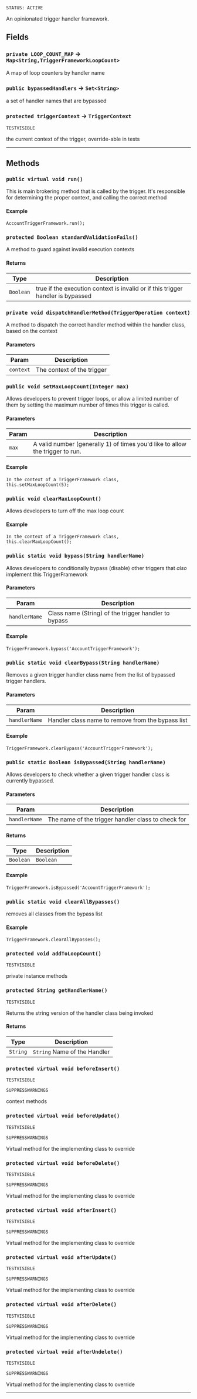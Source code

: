 `STATUS: ACTIVE`

An opinionated trigger handler framework.

## Fields

### `private LOOP_COUNT_MAP` → `Map<String,TriggerFrameworkLoopCount>`

A map of loop counters by handler name

### `public bypassedHandlers` → `Set<String>`

a set of handler names that are bypassed

### `protected triggerContext` → `TriggerContext`

`TESTVISIBLE`

the current context of the trigger, override-able in tests

---

## Methods

### `public virtual void run()`

This is main brokering method that is called by the trigger. It's responsible for determining the proper context, and calling the correct method

#### Example

```apex
AccountTriggerFramework.run();
```

### `protected Boolean standardValidationFails()`

A method to guard against invalid execution contexts

#### Returns

| Type      | Description                                                                     |
| --------- | ------------------------------------------------------------------------------- |
| `Boolean` | true if the execution context is invalid or if this trigger handler is bypassed |

### `private void dispatchHandlerMethod(TriggerOperation context)`

A method to dispatch the correct handler method within the handler class, based on the context

#### Parameters

| Param     | Description                |
| --------- | -------------------------- |
| `context` | The context of the trigger |

### `public void setMaxLoopCount(Integer max)`

Allows developers to prevent trigger loops, or allow a limited number of them by setting the maximum number of times this trigger is called.

#### Parameters

| Param | Description                                                                   |
| ----- | ----------------------------------------------------------------------------- |
| `max` | A valid number (generally 1) of times you'd like to allow the trigger to run. |

#### Example

```apex
In the context of a TriggerFramework class,
this.setMaxLoopCount(5);
```

### `public void clearMaxLoopCount()`

Allows developers to turn off the max loop count

#### Example

```apex
In the context of a TriggerFramework class,
this.clearMaxLoopCount();
```

### `public static void bypass(String handlerName)`

Allows developers to conditionally bypass (disable) other triggers that _also_ implement this TriggerFramework

#### Parameters

| Param         | Description                                          |
| ------------- | ---------------------------------------------------- |
| `handlerName` | Class name (String) of the trigger handler to bypass |

#### Example

```apex
TriggerFramework.bypass('AccountTriggerFramework');
```

### `public static void clearBypass(String handlerName)`

Removes a given trigger handler class name from the list of bypassed trigger handlers.

#### Parameters

| Param         | Description                                       |
| ------------- | ------------------------------------------------- |
| `handlerName` | Handler class name to remove from the bypass list |

#### Example

```apex
TriggerFramework.clearBypass('AccountTriggerFramework');
```

### `public static Boolean isBypassed(String handlerName)`

Allows developers to check whether a given trigger handler class is currently bypassed.

#### Parameters

| Param         | Description                                        |
| ------------- | -------------------------------------------------- |
| `handlerName` | The name of the trigger handler class to check for |

#### Returns

| Type      | Description |
| --------- | ----------- |
| `Boolean` | `Boolean`   |

#### Example

```apex
TriggerFramework.isBypassed('AccountTriggerFramework');
```

### `public static void clearAllBypasses()`

removes all classes from the bypass list

#### Example

```apex
TriggerFramework.clearAllBypasses();
```

### `protected void addToLoopCount()`

`TESTVISIBLE`

private instance methods

### `protected String getHandlerName()`

`TESTVISIBLE`

Returns the string version of the handler class being invoked

#### Returns

| Type     | Description                  |
| -------- | ---------------------------- |
| `String` | `String` Name of the Handler |

### `protected virtual void beforeInsert()`

`TESTVISIBLE`

`SUPPRESSWARNINGS`

context methods

### `protected virtual void beforeUpdate()`

`TESTVISIBLE`

`SUPPRESSWARNINGS`

Virtual method for the implementing class to override

### `protected virtual void beforeDelete()`

`TESTVISIBLE`

`SUPPRESSWARNINGS`

Virtual method for the implementing class to override

### `protected virtual void afterInsert()`

`TESTVISIBLE`

`SUPPRESSWARNINGS`

Virtual method for the implementing class to override

### `protected virtual void afterUpdate()`

`TESTVISIBLE`

`SUPPRESSWARNINGS`

Virtual method for the implementing class to override

### `protected virtual void afterDelete()`

`TESTVISIBLE`

`SUPPRESSWARNINGS`

Virtual method for the implementing class to override

### `protected virtual void afterUndelete()`

`TESTVISIBLE`

`SUPPRESSWARNINGS`

Virtual method for the implementing class to override

---
